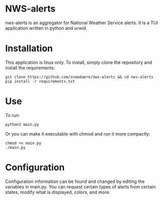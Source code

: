# NWS-alerts
nws-alerts is an aggregator for National Weather Service alerts. It is a TUI application written in python and urwid.

# Installation
This application is linux only. To install, simply clone the repository and install the requirements:
```
git clone https://github.com/snowdaere/nws-alerts && cd nws-alerts
pip install -r requirements.txt
```

# Use
To run:
```
python3 main.py
```
Or you can make it executable with chmod and run it more compactly:
```
chmod +x main.py
./main.py
```

# Configuration
Configuration information can be found and changed by editing the variables in main.py. You can request certain types of alerts from certain
states, modify what is displayed, colors, and more.
